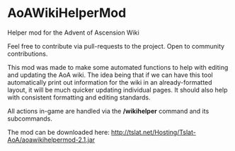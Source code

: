 # AoAWikiHelperMod
Helper mod for the Advent of Ascension Wiki

Feel free to contribute via pull-requests to the project. Open to community contributions.


This mod was made to make some automated functions to help with editing and updating the AoA wiki.
The idea being that if we can have this tool automatically print out information for the wiki in an already-formatted layout, it will be much quicker updating individual pages.
It should also help with consistent formatting and editing standards.

All actions in-game are handled via the **/wikihelper** command and its subcommands.

The mod can be downloaded here: http://tslat.net/Hosting/Tslat-AoA/aoawikihelpermod-2.1.jar